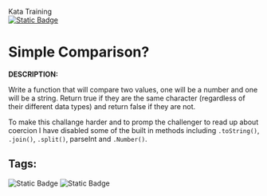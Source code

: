 Kata Training <br>
[![Static Badge](https://img.shields.io/badge/8kyu%20-%20black?style=flat&logo=codewars&labelColor=B1361E&color=black)](Javascript/8kyu)

# Simple Comparison?

**DESCRIPTION:**

Write a function that will compare two values, one will be a number and one will be a string. Return true if they are the same character (regardless of their different data types) and return false if they are not.

To make this challange harder and to promp the challenger to read up about coercion I have disabled some of the built in methods including `.toString()`, `.join()`, `.split()`, parseInt and `.Number()`.

## Tags:

![Static Badge](https://img.shields.io/badge/fundamentals%20-%20purple?style=plastic) ![Static Badge](https://img.shields.io/badge/strings%20-%20blue?style=plastic) 